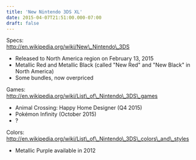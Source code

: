 ```yaml
---
title: 'New Nintendo 3DS XL'
date: 2015-04-07T21:51:00.000-07:00
draft: false
---
```


Specs:  
http://en.wikipedia.org/wiki/New\_Nintendo\_3DS  

*   Released to North America region on February 13, 2015
*   Metallic Red and Metallic Black (called "New Red" and "New Black" in North America)
*   Some bundles, now overpriced

Games:  
http://en.wikipedia.org/wiki/List\_of\_Nintendo\_3DS\_games  
  

*   Animal Crossing: Happy Home Designer (Q4 2015)
*   Pokémon Infinity (October 2015)
*   ?

  
  
Colors:  
http://en.wikipedia.org/wiki/List\_of\_Nintendo\_3DS\_colors\_and\_styles  

*   Metallic Purple available in 2012